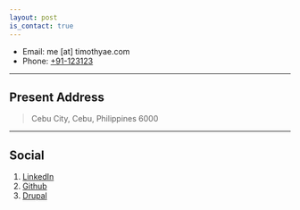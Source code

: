 ```yaml
---
layout: post
is_contact: true
---
```


* Email: me [at] timothyae.com
* Phone: [+91-123123](tel:+91-123123)

---

## Present Address

> Cebu City,
> Cebu,
> Philippines 6000

---

## Social

1. [LinkedIn](https://ph.linkedin.com/in/timothyae)
2. [Github](https://github.com/timhtheos)
3. [Drupal](https://www.drupal.org/u/timhtheos)
